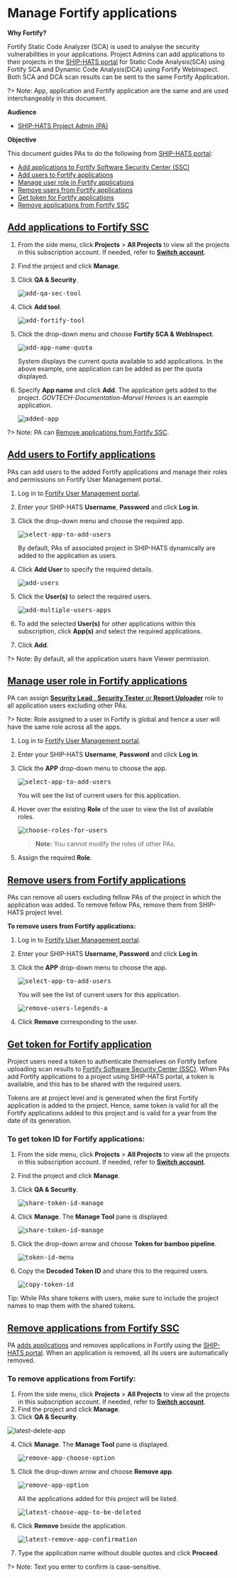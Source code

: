 # Manage Fortify applications

**Why Fortify?**

Fortify Static Code Analyzer (SCA) is used to analyse the security vulnerabilities in your applications. Project Admins can add applications to their projects in the [SHIP-HATS portal](https://www.ship.gov.sg/) for Static Code Analysis(SCA) using Fortify SCA and Dynamic Code Analysis(DCA) using Fortify WebInspect. Both SCA and DCA scan results can be sent to the same Fortify Application.

?> Note: App, application and Fortify application are the same and are used interchangeably in this document.

**Audience**

- [SHIP-HATS Project Admin (PA)](https://docs.developer.gov.sg/docs/ship-hats/#/user-roles-permissions)

**Objective**

This document guides PAs to do the following from [SHIP-HATS portal](https://www.ship.gov.sg/):

- [Add applications to Fortify Software Security Center (SSC)](#add-applications-to-fortify-ssc)
- [Add users to Fortify applications](#add-users-to-fortify-applications)
- [Manage user role in Fortify applications](#manage-user-role-in-fortify-applications)
- [Remove users from Fortify applications](#remove-users-from-fortify-applications)
- [Get token for Fortify applications](#get-token-for-fortify-application)
- [Remove applications from Fortify SSC](#remove-applications-from-fortify-ssc)

## [Add applications to Fortify SSC](#add-applications-to-fortify-ssc)

1. From the side menu, click  **Projects**  >  **All Projects** to view all the projects in this subscription account. If needed, refer to [**Switch account**](https://docs.developer.tech.gov.sg/docs/ship-hats-documentation/#/manage-account?id=switch-account).

2. Find the project and click  **Manage**.

3. Click **QA &amp; Security**.

    <kbd>![add-qa-sec-tool](add-qa-sec-tool.png ':size=75%')</kbd>

4. Click **Add tool**.

    <kbd>![add-fortify-tool](add-fortify-tool.png ':size=75%')</kbd>

5. Click the drop-down menu and choose **Fortify SCA &amp; WebInspect**.

    <kbd>![add-app-name-quota](add-app-name-quota.png ':size=75%')</kbd>

    System displays the current quota available to add applications. In the above example, one application can be added as per the quota displayed.

6. Specify **App name** and click **Add**. The application gets added to the project. *GOVTECH-Documentation-Marvel Heroes* is an eaxmple application.

    <kbd>![added-app](added-app.png ':size=75%')</kbd>

?> Note: PA can [Remove applications from Fortify SSC](#remove-applications-from-fortify-ssc).

## [Add users to Fortify applications](#add-users-to-fortify-applications)

PAs can add users to the added Fortify applications and manage their roles and permissions on Fortify User Management portal.

1. Log in to [Fortify User Management portal](https://ssc-roles.hats.stack.gov.sg/).
2. Enter your SHIP-HATS **Username**, **Password** and click **Log in**.
3. Click the drop-down menu and choose the required app.

    <kbd>![select-app-to-add-users](select-app-to-add-users.png ':size=75%')</kbd>

    By default, PAs of associated project in SHIP-HATS dynamically are added to the application as users.

4. Click **Add User** to specify the required details.

    <kbd>![add-users](add-users.png ':size=75%')</kbd>

5. Click the **User(s)** to select the required users.

    <kbd>![add-multiple-users-apps](add-multiple-users-apps.png ':size=75%')</kbd>

6. To add the selected **User(s)** for other applications within this subscription, click **App(s)** and select the required applications.

7. Click **Add**. 

<!--You will see a success message as shown below. <kbd>![](93cdf038eb786794.png ':size=75%')</kbd>-->

?> Note: By default, all the application users have Viewer permission.

## [Manage user role in Fortify applications](#manage-user-role-in-fortify-applications)

PA can assign [**Security Lead** , **Security Tester** or **Report Uploader**](https://docs.developer.tech.gov.sg/docs/ship-hats-documentation/#/fortify-user-roles-and-permissions) role to all application users excluding other PAs.

?> Note: Role assigned to a user in Fortify is global and hence a user will have the same role across all the apps.

1. Log in to [Fortify User Management portal](https://ssc-roles.hats.stack.gov.sg/).
2. Enter your SHIP-HATS **Username**, **Password** and click **Log in**.
3. Click the **APP** drop-down menu to choose the app.

    <kbd>![select-app-to-add-users](select-app-to-add-users.png ':size=75%')</kbd>

    You will see the list of current users for this application.

4. Hover over the existing **Role** of the user to view the list of available roles.

    <kbd>![choose-roles-for-users](choose-roles-for-users.png ':size=75%')</kbd>

    >**Note:** You cannot modify the roles of other PAs.

5. Assign the required **Role**. 

<!-- You will see a success message as shown below.

<kbd>![](8596594456fb6478.png ':size=75%')</kbd> -->

## [Remove users from Fortify applications](#remove-users-from-fortify-applications)

PAs can remove all users excluding fellow PAs of the project in which the application was added. To remove fellow PAs, remove them from SHIP-HATS project level.

**To remove users from Fortify applications:**

1. Log in to [Fortify User Management portal](https://ssc-roles.hats.stack.gov.sg/).
2. Enter your SHIP-HATS **Username, Password** and click **Log in**.
3. Click the **APP** drop-down menu to choose the app.

    <kbd>![select-app-to-add-users](select-app-to-add-users.png ':size=75%')</kbd>

    You will see the list of current users for this application.

    <kbd>![remove-users-legends-a](remove-users-legends-a.png ':size=75%')</kbd>

4. Click **Remove** corresponding to the user.

## [Get token for Fortify application](#get-token-for-fortify-application)

Project users need a token to authenticate themselves on Fortify before uploading scan results to [Fortify Software Security Center (SSC)](https://ssc.hats.stack.gov.sg/ssc/#!/). When PAs add Fortify applications to a project using SHIP-HATS portal, a token is available, and this has to be shared with the required users.

Tokens are at project level and is generated when the first Fortify application is added to the project. Hence, same token is valid for all the Fortify applications added to this project and is valid for a year from the date of its generation.

### To get token ID for Fortify applications:

1. From the side menu, click  **Projects**  >  **All Projects**  to view all the projects in this subscription account. If needed, refer to [**Switch account**](https://docs.developer.tech.gov.sg/docs/ship-hats-documentation/#/manage-account?id=switch-account).
2. Find the project and click  **Manage**.
3. Click **QA &amp; Security**.

    <kbd>![share-token-id-manage](share-token-id-manage.png ':size=75%')</kbd>

4. Click **Manage**. The **Manage Tool** pane is displayed.

    <kbd>![share-token-id-manage](share-token-id-manage.png ':size=75%')</kbd>

5. Click the drop-down arrow and choose **Token for bamboo pipeline**.

    <kbd>![token-id-menu](token-id-menu.png ':size=75%')</kbd>

6. Copy the **Decoded Token ID** and share this to the required users.

    <kbd>![copy-token-id](copy-token-id.png ':size=75%')</kbd>

Tip: While PAs share tokens with users, make sure to include the project names to map them with the shared tokens.

## [Remove applications from Fortify SSC](#remove-applications-from-fortify-ssc)

PA [adds applications](https://docs.developer.tech.gov.sg/docs/ship-hats-documentation/#/manage-fortify-applications?id=add-applications-to-fortify-ssc) and removes applications in Fortify using the [SHIP-HATS portal](https://www.ship.gov.sg/). When an application is removed, all its users are automatically  removed.

### To remove applications from Fortify:

1. From the side menu, click  **Projects**  >  **All Projects**  to view all the projects in this subscription account. If needed, refer to [**Switch account**](https://docs.developer.tech.gov.sg/docs/ship-hats-documentation/#/manage-account?id=switch-account).
2. Find the project and click  **Manage**.
3. Click **QA &amp; Security**.

![latest-delete-app](latest-delete-app.png ':size=75%')</kbd>

4. Click **Manage**. The **Manage Tool** pane is displayed.

    <kbd>![remove-app-choose-option](remove-app-choose-option.png ':size=75%')</kbd>

5. Click the drop-down arrow and choose **Remove app**.

    <kbd>![remove-app-option](remove-app-option.png ':size=75%')</kbd>

    All the applications added for this project will be listed.

    <kbd>![latest-choose-app-to-be-deleted](latest-choose-app-to-be-deleted.png ':size=75%')</kbd>

6. Click **Remove** beside the application.

    <kbd>![latest-remove-app-confirmation](latest-remove-app-confirmation.png ':size=75%')</kbd>

7. Type the application name without double quotes and click **Proceed**.

?> Note: Text you enter to confirm is case-sensitive.
